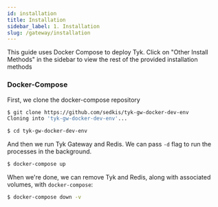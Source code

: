 ```yaml
---
id: installation
title: Installation
sidebar_label: 1. Installation
slug: /gateway/installation
---
```


This guide uses Docker Compose to deploy Tyk.  Click on "Other Install Methods" in the sidebar to view the rest of the provided installation methods


### Docker-Compose

First, we clone the docker-compose repository

```bash
$ git clone https://github.com/sedkis/tyk-gw-docker-dev-env
Cloning into 'tyk-gw-docker-dev-env'...

$ cd tyk-gw-docker-dev-env 
```

And then we run Tyk Gateway and Redis.  We can pass `-d` flag to run the processes in the background.
```bash
$ docker-compose up
```

When we're done, we can remove Tyk and Redis, along with associated volumes, with `docker-compose`:
```bash
$ docker-compose down -v
```
